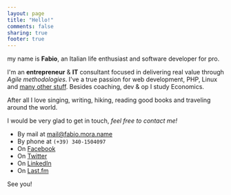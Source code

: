 ```yaml
---
layout: page
title: "Hello!"
comments: false
sharing: true
footer: true
---
```


my name is **Fabio**, an Italian life enthusiast and software developer for pro.

I'm an **entrepreneur** & **IT** consultant focused in delivering real value through *Agile methodologies*. I've a true passion for web development, PHP, Linux and [many other stuff](http://lnkd.in/Nnvpjt). Besides coaching, dev & op I study Economics. 

After all I love singing, writing, hiking, reading good books and traveling around the world.

I would be very glad to get in touch, *feel free to contact me!*

* By mail at [mail@fabio.mora.name](mailto:mail@fabio.mora.name)
* By phone at `(+39) 340-1504097`
* On [Facebook](http://facebook.com/fabio.mm)
* On [Twitter](http://twitter.com/morafabio)
* On [LinkedIn](http://goo.gl/dIXH)
* On [Last.fm](http://www.lastfm.it/user/fabiomm)

See you!
